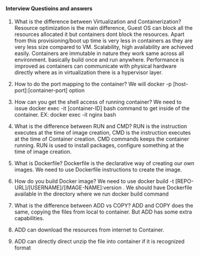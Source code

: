 #### Interview Questioins and answers ####
1. What is the difference between Virtualization and Containerization? 
Resource optimization is the main difference, Guest OS can block all the resources allocated it but containers dont block the resources. Apart from this provisioning/boot up time is very less in containers as they are very less size compared to VM. Scalability, high availability are achieved easily. Containers are immutable in nature they work same across all environment. basically build once and run anywhere. Performance is improved as containers can communicate with physical hardware directly where as in virtualization there is a hypervisor layer.

2. How to do the port mapping to the container?
We will docker -p [host-port]:[container-port] option

3. How can you get the shell access of running container?
We need to issue docker exec -it [container-ID] bash command to get inside of the container.
EX: docker exec -it nginx bash

4. What is the difference between RUN and CMD?
RUN is the instruction executes at the time of image creation, 
CMD is the instruction executes at the time of Container creation. 
CMD commands keeps the container running.
RUN is used to install packages, configure something at the time of image creation.

5. What is Dockerfile?
Dockerfile is the declarative way of creating our own images. We need to use Dockerfile instructions to create the image.

6. How do you build Docker image?
We need to use docker build -t [REPO-URL]/[USERNAME]/[IMAGE-NAME]:version . 
We should have Dockerfile available in the directory where we run docker build command

7. What is the difference between ADD vs COPY?
ADD and COPY does the same, copying the files from local to container. But ADD has some extra capabilities.
1. ADD can download the resources from internet to Container.
2. ADD can directly direct unzip the file into container if it is recognized format